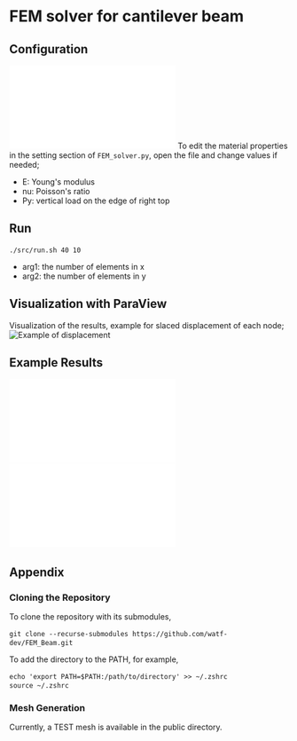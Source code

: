 # FEM solver for cantilever beam

## Configuration
![config pic](figs/config.pdf)
To edit the material properties in the setting section of `FEM_solver.py`, open the file and change values if needed;
- E: Young's modulus
- nu: Poisson's ratio
- Py: vertical load on the edge of right top

## Run
```
./src/run.sh 40 10
```
- arg1: the number of elements in x
- arg2: the number of elements in y

## Visualization with ParaView
Visualization of the results, example for slaced displacement of each node;
![Example of displacement](figs/pic1.png)

## Example Results
![dis with arrow square](figs/dis_with_arrow_square.pdf)
![convergence](figs/convergence.pdf)

## Appendix
### Cloning the Repository
To clone the repository with its submodules,
```
git clone --recurse-submodules https://github.com/watf-dev/FEM_Beam.git
```
To add the directory to the PATH, for example,
```
echo 'export PATH=$PATH:/path/to/directory' >> ~/.zshrc
source ~/.zshrc
```

### Mesh Generation
Currently, a TEST mesh is available in the public directory.


